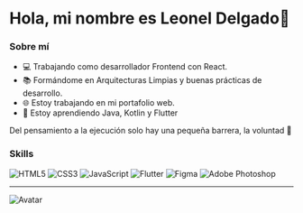 # Hola, mi nombre es Leonel Delgado👋

### Sobre mí

- 💻 Trabajando como desarrollador Frontend con React.
- 📚 Formándome en Arquitecturas Limpias y buenas prácticas de desarrollo.
- 🌐 Estoy trabajando en mi portafolio web.
- 📖 Estoy aprendiendo Java, Kotlin y Flutter

Del pensamiento a la ejecución solo hay una pequeña barrera, la voluntad 🚀

### Skills
<!-- Puedes agregar iconos de tecnologías usando HTML o Markdown -->
![HTML5](https://img.shields.io/badge/HTML5-E34F26?style=for-the-badge&logo=html5&logoColor=white)
![CSS3](https://img.shields.io/badge/CSS3-1572B6?style=for-the-badge&logo=css3&logoColor=white)
![JavaScript](https://img.shields.io/badge/JavaScript-F7DF1E?style=for-the-badge&logo=javascript&logoColor=black)
![Flutter](https://img.shields.io/badge/Flutter-02569B?style=for-the-badge&logo=flutter&logoColor=white)
![Figma](https://img.shields.io/badge/Figma-F24E1E?style=for-the-badge&logo=figma&logoColor=white)
![Adobe Photoshop](https://img.shields.io/badge/Adobe%20Photoshop-31A8FF?style=for-the-badge&logo=adobe-photoshop&logoColor=white)


---
![Avatar](https://avatars.githubusercontent.com/u/128490271?v=4)
